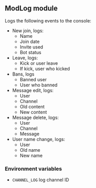 ## ModLog module
Logs the following events to the console:
- New join, logs:
  - Name
  - Join date
  - Invite used
  - Bot status
- Leave, logs:
  - Kick or user leave
  - If kick, user who kicked
- Bans, logs
  - Banned user
  - User who banned
- Message edit, logs:
  - User
  - Channel
  - Old content
  - New content
- Message delete, logs:
  - User
  - Channel
  - Message
- User name change, logs:
  - User
  - Old name
  - New name

### Environment variables
- `CHANNEL_LOG` log channel ID 
